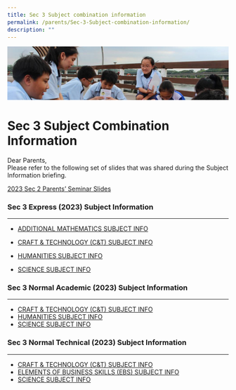 ```yaml
---
title: Sec 3 Subject combination information
permalink: /parents/Sec-3-Subject-combination-information/
description: ""
---
```

![](/images/Parentsbanner.jpg)

Sec 3 Subject Combination Information
=====================================

Dear Parents,   
Please refer to the following set of slides that was shared during the Subject Information briefing.   

[2023 Sec 2 Parents’ Seminar Slides](/files/2023%20parent%20seminar.pdf)


### Sec 3 Express (2023) Subject Information
 ----------------------------------------

* [ADDITIONAL MATHEMATICS SUBJECT INFO](/files/2023%20amath%20exp%20sec%202%20subject%20info.pdf)

* [CRAFT & TECHNOLOGY (C&T) SUBJECT INFO](/files/2023%20c&t%20exp%20sec%202%20subject%20info.pdf)

* [HUMANITIES SUBJECT INFO](/files/2023%20humanities%20exp%20sec%202%20subject%20info.pdf)

* [SCIENCE SUBJECT INFO](/files/2023%20science%20exp%20sec%202%20subject%20info.pdf)

### Sec 3 Normal Academic (2023) Subject Information
------------------------------------------------

* [CRAFT & TECHNOLOGY (C&T) SUBJECT INFO](/files/2023%20c&t%20na%20sec%202%20subject%20info.pdf)
* [HUMANITIES SUBJECT INFO](/files/2023%20humanities%20na%20sec%202%20subject%20info.pdf)
* [SCIENCE SUBJECT INFO](/files/2023%20science%20na%20sec%202%20subject%20info.pdf)

### Sec 3 Normal Technical (2023) Subject Information
-------------------------------------------------

* [CRAFT & TECHNOLOGY (C&T) SUBJECT INFO](/files/2023%20c&t%20nt%20sec%202%20subject%20info.pdf)
* [ELEMENTS OF BUSINESS SKILLS (EBS) SUBJECT INFO](/files/2023%20ebs%20%20nt%20sec%202%20subject%20info.pdf)
* [SCIENCE SUBJECT INFO](/files/2023%20science%20nt%20sec%202%20subject%20info.pdf)